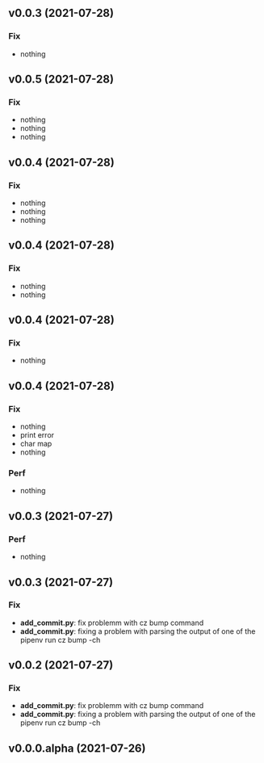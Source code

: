 ## v0.0.3 (2021-07-28)

### Fix

- nothing

## v0.0.5 (2021-07-28)

### Fix

- nothing
- nothing
- nothing

## v0.0.4 (2021-07-28)

### Fix

- nothing
- nothing
- nothing

## v0.0.4 (2021-07-28)

### Fix

- nothing
- nothing

## v0.0.4 (2021-07-28)

### Fix

- nothing

## v0.0.4 (2021-07-28)

### Fix

- nothing
- print error
- char map
- nothing

### Perf

- nothing

## v0.0.3 (2021-07-27)

### Perf

- nothing

## v0.0.3 (2021-07-27)

### Fix

- **add_commit.py**: fix problemm with cz bump command
- **add_commit.py**: fixing a problem with parsing the output of one of the pipenv run cz bump -ch

## v0.0.2 (2021-07-27)

### Fix

- **add_commit.py**: fix problemm with cz bump command
- **add_commit.py**: fixing a problem with parsing the output of one of the pipenv run cz bump -ch

## v0.0.0.alpha (2021-07-26)
